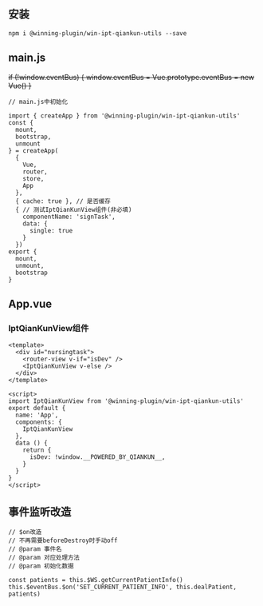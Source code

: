 ## 安装
```
npm i @winning-plugin/win-ipt-qiankun-utils --save
```

## main.js

~~if (!window.eventBus) {
  window.eventBus = Vue.prototype.eventBus = new Vue()
}~~

```
// main.js中初始化

import { createApp } from '@winning-plugin/win-ipt-qiankun-utils'
const {
  mount,
  bootstrap,
  unmount
} = createApp(
  {
    Vue,
    router,
    store,
    App
  },
  { cache: true }, // 是否缓存
  { // 测试IptQianKunView组件(非必填)
    componentName: 'signTask',
    data: {
      single: true
    }
  })
export {
  mount,
  unmount,
  bootstrap
}

```
## App.vue
### IptQianKunView组件
```
<template>
  <div id="nursingtask">
    <router-view v-if="isDev" />
    <IptQianKunView v-else />
  </div>
</template>

<script>
import IptQianKunView from '@winning-plugin/win-ipt-qiankun-utils'
export default {
  name: 'App',
  components: {
    IptQianKunView
  },
  data () {
    return {
      isDev: !window.__POWERED_BY_QIANKUN__,
    }
  }
}
</script>
```

## 事件监听改造
```
// $on改造
// 不再需要beforeDestroy时手动off
// @param 事件名
// @param 对应处理方法
// @param 初始化数据

const patients = this.$WS.getCurrentPatientInfo()
this.$eventBus.$on('SET_CURRENT_PATIENT_INFO', this.dealPatient, patients)

```
